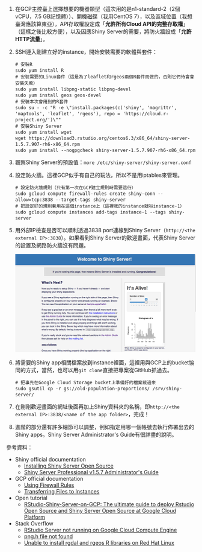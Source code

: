 1. 在GCP主控臺上選擇想要的機器類型（這次用的是n1-standard-2（2個vCPU，7.5 GB記憶體））、開機磁碟（我用CentOS 7），以及區域位置（我想臺灣應該算東亞），API存取權設定成「__允許所有Cloud API的完整存取權__」（這樣之後比較方便），以及因應Shiny Server的需要，將防火牆設成「__允許HTTP流量__」。
2. SSH連入剛建立好的instance，開始安裝需要的軟體與套件：
    
    ```shell
    # 安裝R
    sudo yum install R
    # 安裝需要的Linux套件（這是為了leaflet和rgeos兩個R套件而做的，否則它們待會會安裝失敗）
    sudo yum install libpng-static libpng-devel
    sudo yum install geos geos-devel
    # 安裝本次會用到的R套件
    sudo su - -c "R -e \"install.packages(c('shiny', 'magrittr', 'maptools', 'leaflet', 'rgeos'), repo = 'https://cloud.r-project.org/')\""
    # 安裝Shiny Server
    sudo yum install wget
    wget https://download3.rstudio.org/centos6.3/x86_64/shiny-server-1.5.7.907-rh6-x86_64.rpm
    sudo yum install --nogpgcheck shiny-server-1.5.7.907-rh6-x86_64.rpm
    ```

3. 觀察Shiny Server的預設值：`more /etc/shiny-server/shiny-server.conf`
4. 設定防火牆。這裡GCP似乎有自己的玩法，所以不是用iptables來管理。

    ```shell
    # 設定防火牆規則（只有第一次在GCP建立規則時需要這行）
    sudo gcloud compute firewall-rules create shiny-conn --allow=tcp:3838 --target-tags shiny-server
    # 把設定好的規則套用在這個instance上（這裡我的instance就叫instance-1）
    sudo gcloud compute instances add-tags instance-1 --tags shiny-server
    ```

5. 用外部IP檢查是否可以順利透過3838 port連線到Shiny Server（`http://<the external IP>:3838`）。如果看到Shiny Server的歡迎畫面，代表Shiny Server的設置及網路防火牆沒有問題。

    ![alt text][welcome]

[welcome]: shiny_server_welcome.png "Welcome to Shiny Server!"

6. 將需要的Shiny app相關檔案放到instance裡面，這裡用與GCP上的bucket協同的方式，當然，也可以用`git clone`直接把專案從GitHub抓過去。

    ```shell
    # 把事先在Google Cloud Storage bucket上準備好的檔案載過來
    sudo gsutil cp -r gs://old-population-proportions/ /srv/shiny-server/
    ```

7. 在剛剛歡迎畫面的網址後面再加上Shiny資料夾的名稱，即`http://<the external IP>:3838/<name of the app folder>`，完成！
8. 進階的部分還有許多細節可以調整，例如指定用哪一個帳號去執行佈署出去的Shiny apps。Shiny Server Administrator's Guide有很詳盡的說明。

參考資料：

- Shiny official documentation
    - [Installing Shiny Server Open Source](https://www.rstudio.com/products/shiny/download-server/)
    - [Shiny Server Professional v1.5.7 Administrator's Guide](http://docs.rstudio.com/shiny-server/)
- GCP official documentation
    - [Using Firewall Rules](https://cloud.google.com/vpc/docs/using-firewalls)
    - [Transferring Files to Instances](https://cloud.google.com/compute/docs/instances/transfer-files)
- Open tutorial
    - [RStudio-Shiny-Server-on-GCP: The ultimate guide to deploy Rstudio Open Source and Shiny Server Open Source at Google Cloud Platform](https://github.com/paeselhz/RStudio-Shiny-Server-on-GCP/)
- Stack Overflow
    - [RStudio Server not running on Google Cloud Compute Engine](https://stackoverflow.com/questions/44914643/rstudio-server-not-running-on-google-cloud-compute-engine)
    - [png.h file not found](https://stackoverflow.com/questions/36674667/png-h-file-not-found-linux/)
    - [Unable to install rgdal and rgeos R libraries on Red Hat Linux](https://stackoverflow.com/questions/21683138/unable-to-install-rgdal-and-rgeos-r-libraries-on-red-hat-linux/)